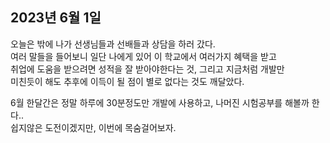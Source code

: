 ## **2023년 6월 1일**

오늘은 밖에 나가 선생님들과 선배들과 상담을 하러 갔다.  
여러 말들을 들어보니 일단 나에게 있어 이 학교에서 여러가지 혜택을 받고  
취업에 도움을 받으려면 성적을 잘 받아야한다는 것, 그리고 지금처럼 개발만  
미친듯이 해도 추후에 이득이 될 점이 별로 없다는 것도 깨달았다.

6월 한달간은 정말 하루에 30분정도만 개발에 사용하고, 나머진 시험공부를 해볼까 한다..  
쉽지않은 도전이겠지만, 이번에 목숨걸어보자.

